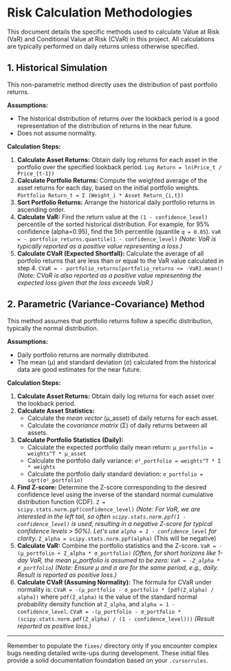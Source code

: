# Risk Calculation Methodologies

This document details the specific methods used to calculate Value at Risk (VaR) and Conditional Value at Risk (CVaR) in this project. All calculations are typically performed on daily returns unless otherwise specified.

## 1. Historical Simulation

This non-parametric method directly uses the distribution of past portfolio returns.

**Assumptions:**
*   The historical distribution of returns over the lookback period is a good representation of the distribution of returns in the near future.
*   Does not assume normality.

**Calculation Steps:**

1.  **Calculate Asset Returns:** Obtain daily log returns for each asset in the portfolio over the specified lookback period.
    `Log Return = ln(Price_t / Price_{t-1})`
2.  **Calculate Portfolio Returns:** Compute the weighted average of the asset returns for each day, based on the initial portfolio weights.
    `Portfolio Return_t = Σ (Weight_i * Asset Return_{i,t})`
3.  **Sort Portfolio Returns:** Arrange the historical daily portfolio returns in ascending order.
4.  **Calculate VaR:** Find the return value at the `(1 - confidence_level)` percentile of the sorted historical distribution. For example, for 95% confidence (alpha=0.95), find the 5th percentile (quantile `q = 0.05`).
    `VaR = - portfolio_returns.quantile(1 - confidence_level)`
    *(Note: VaR is typically reported as a positive value representing a loss.)*
5.  **Calculate CVaR (Expected Shortfall):** Calculate the average of all portfolio returns that are less than or equal to the VaR value calculated in step 4.
    `CVaR = - portfolio_returns[portfolio_returns <= -VaR].mean()`
    *(Note: CVaR is also reported as a positive value representing the expected loss given that the loss exceeds VaR.)*

## 2. Parametric (Variance-Covariance) Method

This method assumes that portfolio returns follow a specific distribution, typically the normal distribution.

**Assumptions:**
*   Daily portfolio returns are normally distributed.
*   The mean (μ) and standard deviation (σ) calculated from the historical data are good estimates for the near future.

**Calculation Steps:**

1.  **Calculate Asset Returns:** Obtain daily log returns for each asset over the lookback period.
2.  **Calculate Asset Statistics:**
    *   Calculate the *mean vector* (μ_asset) of daily returns for each asset.
    *   Calculate the *covariance matrix* (Σ) of daily returns between all assets.
3.  **Calculate Portfolio Statistics (Daily):**
    *   Calculate the expected portfolio daily mean return:
        `μ_portfolio = weights^T * μ_asset`
    *   Calculate the portfolio daily variance:
        `σ²_portfolio = weights^T * Σ * weights`
    *   Calculate the portfolio daily standard deviation:
        `σ_portfolio = sqrt(σ²_portfolio)`
4.  **Find Z-score:** Determine the Z-score corresponding to the desired confidence level using the inverse of the standard normal cumulative distribution function (CDF).
    `Z = scipy.stats.norm.ppf(confidence_level)`
    *(Note: For VaR, we are interested in the left tail, so often `scipy.stats.norm.ppf(1 - confidence_level)` is used, resulting in a negative Z-score for typical confidence levels > 50%). Let's use `alpha = 1 - confidence_level` for clarity.*
    `Z_alpha = scipy.stats.norm.ppf(alpha)` (This will be negative)
5.  **Calculate VaR:** Combine the portfolio statistics and the Z-score.
    `VaR = -(μ_portfolio + Z_alpha * σ_portfolio)`
    *(Often, for short horizons like 1-day VaR, the mean μ_portfolio is assumed to be zero: `VaR ≈ -Z_alpha * σ_portfolio`)*
    *(Note: Ensure μ and σ are for the same period, e.g., daily. Result is reported as positive loss.)*
6.  **Calculate CVaR (Assuming Normality):** The formula for CVaR under normality is:
    `CVaR = -(μ_portfolio - σ_portfolio * [pdf(Z_alpha) / alpha])`
    where `pdf(Z_alpha)` is the value of the standard normal probability density function at `Z_alpha`, and `alpha = 1 - confidence_level`.
    `CVaR = -(μ_portfolio - σ_portfolio * (scipy.stats.norm.pdf(Z_alpha) / (1 - confidence_level)))`
    *(Result reported as positive loss.)*

---

Remember to populate the `fixes/` directory only if you encounter complex bugs needing detailed write-ups during development. These initial files provide a solid documentation foundation based on your `.cursorrules`.